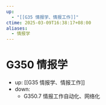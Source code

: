 ```yaml
---
up:
  - "[[G35 情报学、情报工作]]"
ctime: 2025-03-09T16:38:17+08:00
aliases:
  - 情报学
---
```


# G350 情报学

- up: [[G35 情报学、情报工作]]
- down:	
	- G350.7 情报工作自动化、网络化
	
